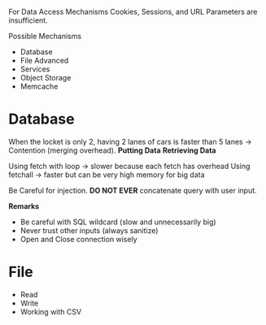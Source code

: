For Data Access Mechanisms Cookies, Sessions, and URL Parameters are insufficient.

Possible Mechanisms
- Database
- File
Advanced
- Services
- Object Storage
- Memcache

# Database
When the locket is only 2, having 2 lanes of cars is faster than 5 lanes -> Contention (merging overhead).
**Putting Data**
**Retrieving Data**

Using fetch with loop -> slower because each fetch has overhead
Using fetchall -> faster but can be very high memory for big data

Be Careful for injection. **DO NOT EVER** concatenate query with user input.

**Remarks**
- Be careful with SQL wildcard (slow and unnecessarily big)
- Never trust other inputs (always sanitize)
- Open and Close connection wisely

# File
- Read
- Write
- Working with CSV